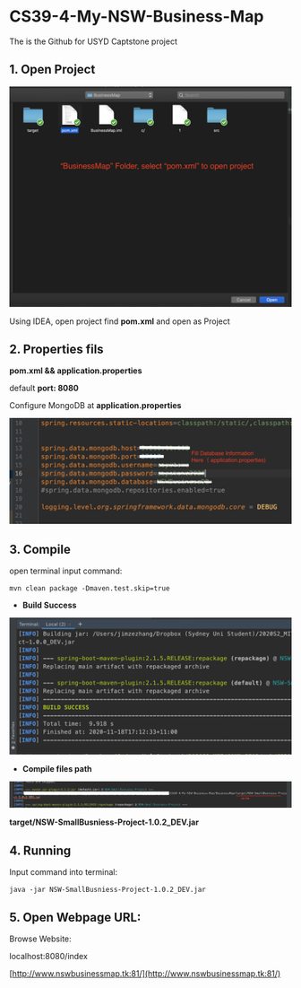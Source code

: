 # CS39-4-My-NSW-Business-Map
The is the Github for USYD Captstone project 


## 1. Open Project

![figure/Untitled.png](figure/Untitled.png)

Using IDEA, open project find **pom.xml**  and open as Project

## 2. Properties fils

**pom.xml && application.properties**

default **port: 8080**

Configure MongoDB at **application.properties**

![figure/Untitled%201.png](figure/Untitled%201.png)

## 3. Compile

open terminal  input command:

```
mvn clean package -Dmaven.test.skip=true
```

- **Build Success**

![figure/Untitled%202.png](figure/Untitled%202.png)

- **Compile files path**

![figure/Untitled%203.png](figure/Untitled%203.png)

**target/NSW-SmallBusniess-Project-1.0.2_DEV.jar**

## 4. Running

Input command into terminal:

```
java -jar NSW-SmallBusniess-Project-1.0.2_DEV.jar
```


## 5. Open Webpage URL:

Browse Website:

localhost:8080/index


[http://www.nswbusinessmap.tk:81/](http://www.nswbusinessmap.tk:81/)
